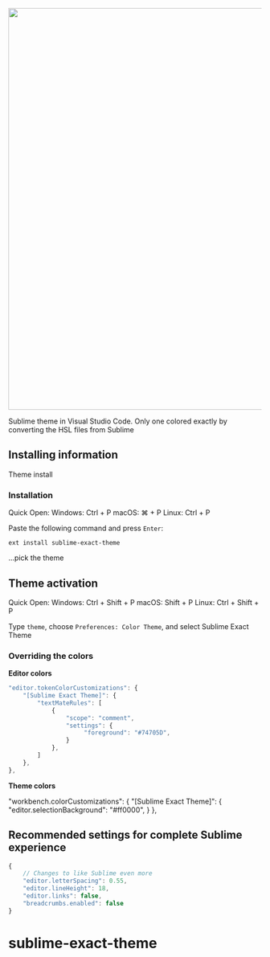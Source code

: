 <p align="center"><img width="800px" src="https://i.ibb.co/3p3t5hr/Code-E2-DQWVz-LUd.png"></p>
<p align="center">

Sublime theme in Visual Studio Code. Only one colored exactly by converting the HSL files from Sublime

## Installing information

Theme install

### Installation

Quick Open:
Windows: Ctrl + P
macOS: ⌘ + P
Linux: Ctrl + P

Paste the following command and press `Enter`:

```shell
ext install sublime-exact-theme
```
...pick the theme

## Theme activation

Quick Open:
Windows: Ctrl + Shift + P
macOS: Shift + P
Linux: Ctrl + Shift + P

Type `theme`, choose `Preferences: Color Theme`, and select Sublime Exact Theme
### Overriding the colors

**Editor colors**

```js
"editor.tokenColorCustomizations": {
    "[Sublime Exact Theme]": {
        "textMateRules": [
            {
                "scope": "comment",
                "settings": {
                     "foreground": "#74705D",
                }
            },
        ]
    },
},
```

**Theme colors**

"workbench.colorCustomizations": {
	"[Sublime Exact Theme]": {
		"editor.selectionBackground": "#ff0000",
	}
},


## Recommended settings for complete Sublime experience

```js
{
    // Changes to like Sublime even more
    "editor.letterSpacing": 0.55,
    "editor.lineHeight": 18,
    "editor.links": false,
    "breadcrumbs.enabled": false
}
```
# sublime-exact-theme
